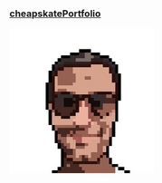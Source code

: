 
 ### [cheapskatePortfolio](https://github.com/git504/git504/blob/main/miniPortfolio.md)

![ID](Picture/FOTO003.png)